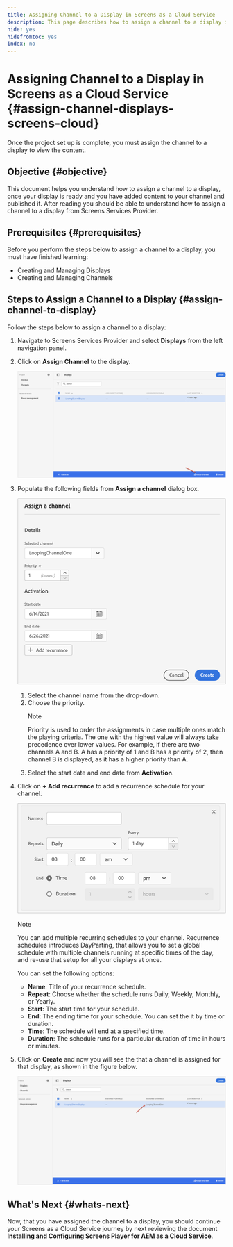 ```yaml
---
title: Assigning Channel to a Display in Screens as a Cloud Service
description: This page describes how to assign a channel to a display in Screens as a Cloud Service.
hide: yes
hidefromtoc: yes
index: no
---
```


# Assigning Channel to a Display in Screens as a Cloud Service {#assign-channel-displays-screens-cloud}

Once the project set up is complete, you must assign the channel to a display to view the content.

## Objective {#objective}

This document helps you understand how to assign a channel to a display, once your display  is ready and you have added content to your channel and published it. After reading you should be able to understand how to assign a channel to a display from Screens Services Provider.

## Prerequisites {#prerequisites}

Before you perform the steps below to assign a channel to a display, you must have finished learning:

* Creating  and Managing Displays
* Creating and Managing Channels

## Steps to Assign a Channel to a Display {#assign-channel-to-display}

Follow the steps below to assign a channel to a display:

1. Navigate to Screens Services Provider and select **Displays** from the left navigation panel. 

1. Click on **Assign Channel** to the display.

   ![image](/help/screens-cloud/assets/display/assignchannel-1.png)

1. Populate the following fields from **Assign a channel** dialog box.

   ![image](/help/screens-cloud/assets/display/assignchannel-2.png)

   1. Select the channel name from the drop-down.
   1. Choose the priority.
      >[!NOTE]
      >Priority is used to order the assignments in case multiple ones match the playing criteria. The one with the highest value will always take precedence over lower values. For example, if there are two channels A and B. A has a priority of 1 and B has a priority of 2, then channel B is displayed, as it has a higher priority than A.
   1. Select the start date and end date from **Activation**.

1. Click on **+ Add recurrence** to add a recurrence schedule for your channel.

   ![image](/help/screens-cloud/assets/create-content/recurrence-1.png)

      >[!NOTE]
      >You can add multiple recurring schedules to your channel. Recurrence schedules introduces DayParting, that allows you to set a global schedule with multiple channels running at specific times of the day, and re-use that setup for all your displays at once.

   You can set the following options:

   * **Name**: Title of your recurrence schedule.
   * **Repeat**: Choose whether the schedule runs Daily, Weekly, Monthly, or Yearly.
   * **Start**: The start time for your schedule.
   * **End**: The ending time for your schedule. You can set the it by time or duration.
   * **Time**: The schedule will end at a specified time.
   * **Duration**: The schedule runs for a particular duration of time in hours or minutes.
      
1. Click on **Create** and now you will see the that a channel is assigned for that display, as shown in the figure below.

      ![image](/help/screens-cloud/assets/display/assignchannel-3.png)


## What's Next {#whats-next}

Now, that you have assigned the channel to a display, you should continue your Screens as a Cloud Service journey by next reviewing the document **Installing and Configuring Screens Player for AEM as a Cloud Service**.
